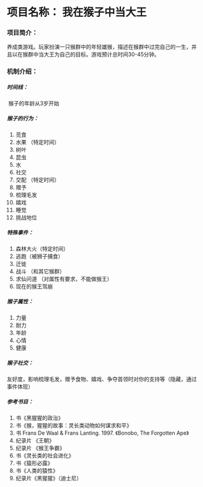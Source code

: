 # 项目名称： 我在猴子中当大王

### 项目简介：

​     养成类游戏。玩家扮演一只猴群中的年轻雄猴，描述在猴群中过完自己的一生，并且以在猴群中当大王为自己的目标。游戏预计总时间30-45分钟。

### 机制介绍：



##### 时间线：

​    猴子的年龄从3岁开始





##### 猴子的行为：

1.  觅食 
   1. 水果 （特定时间）
   2. 树叶
   3. 昆虫
   4. 水
2.  社交
   1. 交配 （特定时间）
   2. 赠予
   3. 梳理毛发
   4. 嬉戏
3.  睡觉
4.  挑战地位



##### 特殊事件：

1. 森林大火（特定时间）
2. 逃跑（被狮子捕食）
3. 迁徙
4. 战斗 （和其它猴群）
5. 求仙问道 （对属性有要求，不能做猴王）
6. 现在的猴王驾崩



##### 猴子属性：

1.  力量
2.  耐力
3.  年龄
4.  心情
5.  健康



##### 猴子社交：

​    友好度，影响梳理毛发，赠予食物、嬉戏、争夺首领时对你的支持等（隐藏，通过事件体现）



##### 参考书目：

1. 书《黑猩猩的政治》
2. 书《猴，猩猩的故事：灵长类动物如何谋求和平》
3. 书 Frans De Waal & Frans Lanting. 1997. 《Bonobo, The Forgotten Ape》
4. 纪录片 《王朝》
5. 纪录片 《猴王争霸》
6. 书《灵长类的社会进化》
7. 书《猿形必露》
8. 书《人类的猿性》
9. 纪录片《黑猩猩》（迪士尼）